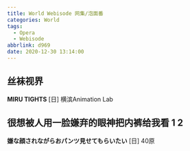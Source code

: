 ```yaml
---
title: World Webisode 网集/泡面番
categories: World
tags:
  - Opera
  - Webisode
abbrlink: d969
date: 2020-12-30 13:14:00
---
```


## 丝袜视界
**MIRU TIGHTS**
[日] 横滨Animation Lab

## 很想被人用一脸嫌弃的眼神把内裤给我看 1 2
**嫌な顔されながらおパンツ見せてもらいたい**
[日] 40原
